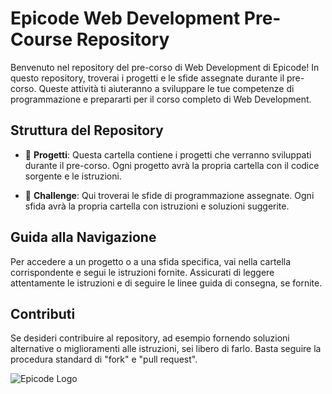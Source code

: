 # Epicode Web Development Pre-Course Repository

Benvenuto nel repository del pre-corso di Web Development di Epicode! In questo repository, troverai i progetti e le sfide assegnate durante il pre-corso. Queste attività ti aiuteranno a sviluppare le tue competenze di programmazione e prepararti per il corso completo di Web Development.

## Struttura del Repository

- 📁 **Progetti**: Questa cartella contiene i progetti che verranno sviluppati durante il pre-corso. Ogni progetto avrà la propria cartella con il codice sorgente e le istruzioni.

- 📁 **Challenge**: Qui troverai le sfide di programmazione assegnate. Ogni sfida avrà la propria cartella con istruzioni e soluzioni suggerite.

## Guida alla Navigazione

Per accedere a un progetto o a una sfida specifica, vai nella cartella corrispondente e segui le istruzioni fornite. Assicurati di leggere attentamente le istruzioni e di seguire le linee guida di consegna, se fornite.

## Contributi

Se desideri contribuire al repository, ad esempio fornendo soluzioni alternative o miglioramenti alle istruzioni, sei libero di farlo. Basta seguire la procedura standard di "fork" e "pull request".

![Epicode Logo](https://www.epicode.it/assets/images/logo.png)
